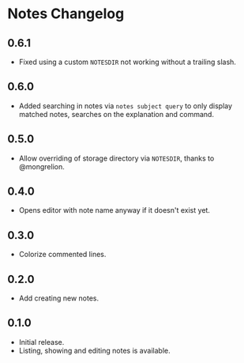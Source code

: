 # Notes Changelog

## 0.6.1

- Fixed using a custom `NOTESDIR` not working without a trailing slash.

## 0.6.0

- Added searching in notes via `notes subject query` to only display matched
notes, searches on the explanation and command.

## 0.5.0

- Allow overriding of storage directory via `NOTESDIR`, thanks to @mongrelion.

## 0.4.0

- Opens editor with note name anyway if it doesn't exist yet.

## 0.3.0

- Colorize commented lines.

## 0.2.0

- Add creating new notes.

## 0.1.0

- Initial release.
- Listing, showing and editing notes is available.
